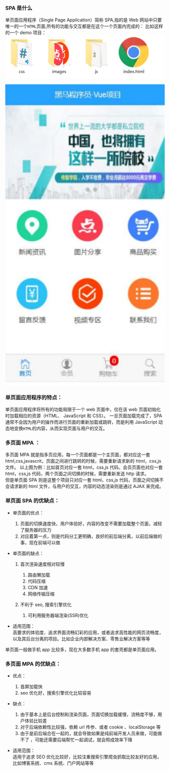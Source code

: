### SPA 是什么

单页面应用程序（Single Page Application）简称 SPA,指的是 Web 网站中只要唯一的一个`HTML`页面,所有的功能与交互都是在这个一个页面内完成的：
比如这样的一个 demo 项目：
![SPA-demo](image.png)

![SPA-demo](image-1.png)

### 单页面应用程序的特点：

单页面应用程序将所有的功能局限于一个 web 页面中，仅在该 web 页面初始化时加载相应的资源（HTML、 JavaScript 和 CSS）。
一旦页面加载完成了，SPA 通常不会因为用户的操作而进行页面的重新加载或跳转，而是利用 JavaScript 动态地变换`HTML`的内容，从而实现页面与用户的交互。

### 多页面 MPA ：

多页面 MPA 就是指多页应用，每一个页面都是一个主页面，都对应这一套 html,css,javascrit，页面之间进行跳转的时候，需要重新请求新的 html，css,js 文件。
以上图为例：比如首页对应一套 html，css,js 代码，会员页面也对应一套 html，css,js 代码，两个页面之间切换的时候，需要重新发送 http 请求。  
但是单页面 SPA 则是这整个项目只对应一套 html，css,js 代码，页面之间切换不会请求新的 html 文件，与用户的交互，内容的动态渲染则是通过 AJAX 来完成。

### 单页面 SPA 的优缺点：

- 单页面的优点：

  1. 页面的切换速度快，用户体验好，内容的改变不需要加载整个页面，减轻了服务器的压力
  2. 对应着第一点，则是代码分工更明确，良好的前后端分离，以前后端做的事，现在前端可以做

- 单页面的缺点：

  1. 首次渲染速度相对较慢

     1. 路由懒加载
     2. 代码压缩
     3. CDN 加速
     4. 网络传输压缩

  2. 不利于 seo, 搜索引擎优化
     1. 可利用服务器端渲染(SSR)优化

- 适用范围：  
  高要求的体验度、追求界面流畅幻彩的应用，或者追求高性能的网页流畅度，以及其后台分离的项目。比如企业内部解决方案、零售业解决方案等等

单页面一般做手机 app 比较多，现在大多数手机 app 的套壳都是单页面应用。

### 多页面 MPA 的优缺点：

- 优点：
  1. 首屏加载快
  2. seo 优化好，搜索引擎优化比较容易
- 缺点：

  1. 由于基本上是后台控制和渲染页面，页面切换加载缓慢，流畅度不够，用户体验比较差
  2. 对于后端依赖性比较强，依赖 url 传参、或者 cookie 、localStorage 等
  3. 由于是前后端合在一起的，就会导致如果是纯前端开发人员来做，可能做不了 ，可能还需要后端帮忙一起调试，就会照成效率下降

- 适用范围：  
  适用于追求 SEO 优化比较好，比较注重搜索引擎爬虫抓取比较友好的应用，比如博客系统、cms 系统、门户网站等等

